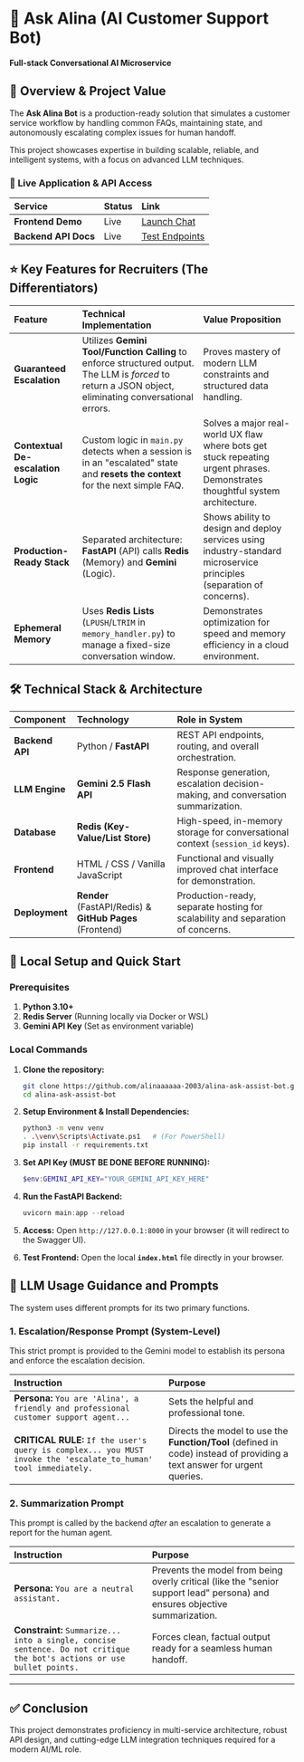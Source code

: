 # 🤖 Ask Alina (AI Customer Support Bot)

**Full-stack Conversational AI Microservice**

[](https://opensource.org/licenses/MIT)
[](https://fastapi.tiangolo.com/)
[](https://ai.google.dev/models/gemini)
[](https://redis.io/)

## **📌 Overview & Project Value**

The **Ask Alina Bot** is a production-ready solution that simulates a customer service workflow by handling common FAQs, maintaining state, and autonomously escalating complex issues for human handoff.

This project showcases expertise in building scalable, reliable, and intelligent systems, with a focus on advanced LLM techniques.

### **🔗 Live Application & API Access**

| Service | Status | Link |
| :--- | :--- | :--- |
| **Frontend Demo** | Live | [Launch Chat](https://alinaaaaaa-2003.github.io/alina-ask-assist-bot/) |
| **Backend API Docs** | Live | [Test Endpoints](https://alina-ask-assist-bot.onrender.com/docs) |

## **⭐ Key Features for Recruiters (The Differentiators)**

| Feature | Technical Implementation | Value Proposition |
| :--- | :--- | :--- |
| **Guaranteed Escalation** | Utilizes **Gemini Tool/Function Calling** to enforce structured output. The LLM is *forced* to return a JSON object, eliminating conversational errors. | Proves mastery of modern LLM constraints and structured data handling. |
| **Contextual De-escalation Logic** | Custom logic in `main.py` detects when a session is in an "escalated" state and **resets the context** for the next simple FAQ. | Solves a major real-world UX flaw where bots get stuck repeating urgent phrases. Demonstrates thoughtful system architecture. |
| **Production-Ready Stack** | Separated architecture: **FastAPI** (API) calls **Redis** (Memory) and **Gemini** (Logic). | Shows ability to design and deploy services using industry-standard microservice principles (separation of concerns). |
| **Ephemeral Memory** | Uses **Redis Lists** (`LPUSH`/`LTRIM` in `memory_handler.py`) to manage a fixed-size conversation window. | Demonstrates optimization for speed and memory efficiency in a cloud environment. |

## **🛠️ Technical Stack & Architecture**

| Component | Technology | Role in System |
| :--- | :--- | :--- |
| **Backend API** | Python / **FastAPI** | REST API endpoints, routing, and overall orchestration. |
| **LLM Engine** | **Gemini 2.5 Flash API** | Response generation, escalation decision-making, and conversation summarization. |
| **Database** | **Redis (Key-Value/List Store)** | High-speed, in-memory storage for conversational context (`session_id` keys). |
| **Frontend** | HTML / CSS / Vanilla JavaScript | Functional and visually improved chat interface for demonstration. |
| **Deployment** | **Render** (FastAPI/Redis) & **GitHub Pages** (Frontend) | Production-ready, separate hosting for scalability and separation of concerns. |

## **🚀 Local Setup and Quick Start**

### **Prerequisites**

1.  **Python 3.10+**
2.  **Redis Server** (Running locally via Docker or WSL)
3.  **Gemini API Key** (Set as environment variable)

### **Local Commands**

1.  **Clone the repository:**

    ```bash
    git clone https://github.com/alinaaaaaa-2003/alina-ask-assist-bot.git
    cd alina-ask-assist-bot
    ```

2.  **Setup Environment & Install Dependencies:**

    ```bash
    python3 -m venv venv
    . .\venv\Scripts\Activate.ps1   # (For PowerShell)
    pip install -r requirements.txt
    ```

3.  **Set API Key (MUST BE DONE BEFORE RUNNING):**

    ```powershell
    $env:GEMINI_API_KEY="YOUR_GEMINI_API_KEY_HERE"
    ```

4.  **Run the FastAPI Backend:**

    ```powershell
    uvicorn main:app --reload
    ```

5.  **Access:** Open `http://127.0.0.1:8000` in your browser (it will redirect to the Swagger UI).

6.  **Test Frontend:** Open the local **`index.html`** file directly in your browser.

## **📝 LLM Usage Guidance and Prompts**

The system uses different prompts for its two primary functions.

### **1. Escalation/Response Prompt (System-Level)**

This strict prompt is provided to the Gemini model to establish its persona and enforce the escalation decision.

| Instruction | Purpose |
| :--- | :--- |
| **Persona:** `You are 'Alina', a friendly and professional customer support agent...` | Sets the helpful and professional tone. |
| **CRITICAL RULE:** `If the user's query is complex... you MUST invoke the 'escalate_to_human' tool immediately.` | Directs the model to use the **Function/Tool** (defined in code) instead of providing a text answer for urgent queries. |

### **2. Summarization Prompt**

This prompt is called by the backend *after* an escalation to generate a report for the human agent.

| Instruction | Purpose |
| :--- | :--- |
| **Persona:** `You are a neutral assistant.` | Prevents the model from being overly critical (like the "senior support lead" persona) and ensures objective summarization. |
| **Constraint:** `Summarize... into a single, concise sentence. Do not critique the bot's actions or use bullet points.` | Forces clean, factual output ready for a seamless human handoff. |

-----

## **✅ Conclusion**

This project demonstrates proficiency in multi-service architecture, robust API design, and cutting-edge LLM integration techniques required for a modern AI/ML role.
